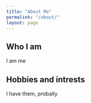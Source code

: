 ```yaml
---
title: "About Me"
permalink: "/about/"
layout: page
---
```


## Who I am
I am me


## Hobbies and intrests
I have them, probally

